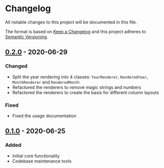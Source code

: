 # Changelog
All notable changes to this project will be documented in this file.

The format is based on [Keep a Changelog](http://keepachangelog.com/en/1.0.0/)
and this project adheres to [Semantic Versioning](http://semver.org/spec/v2.0.0.html).

## [0.2.0] - 2020-06-29
### Changed
- Split the year rendering into 4 classes: `YearRenderer`, `RenderedYear`, `MonthRenderer` and `RenderedMonth`
- Refactored the renderers to remove magic strings and numbers
- Refactored the renderers to create the basis for different column layouts

### Fixed
- Fixed the usage documentation

## [0.1.0] - 2020-06-25
### Added
- Initial core functionality
- Codebase maintenance tools

[0.2.0]: https://github.com/wilsonsilva/calendario/compare/v0.1.0...v0.2.0
[0.1.0]: https://github.com/wilsonsilva/calendario/compare/15adab8...v0.1.0
